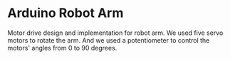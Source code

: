 # Arduino Robot Arm
Motor drive design and implementation for robot arm.
We used five servo motors to rotate the arm. And we used a potentiometer to control the motors' angles from 0 to 90 degrees.
